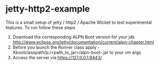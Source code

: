 # jetty-http2-example
This is a small setup of jetty / http2 / Apache Wicket to test experimental features. To run follow these steps

1. Download the corresponding ALPN Boot version for your jdk http://www.eclipse.org/jetty/documentation/current/alpn-chapter.html
2. Before you launch the Runner class apply -Xbootclasspath/p:/&lt;path_to_jar&gt;/alpn-boot-<version>.jar to your vm args
3. Access the server via https://127.0.0.1:8443/
